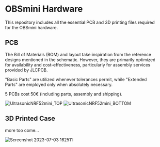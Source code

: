 # OBSmini Hardware
This repository includes all the essential PCB and 3D printing files required for the OBSmini hardware.



## PCB

The Bill of Materials (BOM) and layout take inspiration from the reference designs mentioned in the schematic. 
However, they are primarily optimized for availability and cost-effectiveness, particularly for assembly services provided by JLCPCB.

"Basic Parts" are utilized whenever tolerances permit, while "Extended Parts" are employed only when absolutely necessary.

5 PCBs cost 50€ (including parts, assembly and shipping).

![UltrasonicNRF52mini_TOP](https://github.com/MegaC-C/OBSmini_hardware/assets/59622754/d58d1da6-c8fc-46c1-8857-f7d8fd53d2f5)
![UltrasonicNRF52mini_BOTTOM](https://github.com/MegaC-C/OBSmini_hardware/assets/59622754/fa3920da-3ba4-4e9d-aa23-3f496039f5f9)



## 3D Printed Case

more too come...

![Screenshot 2023-07-03 162511](https://github.com/MegaC-C/OBSmini_hardware/assets/59622754/789eb938-b8c1-4b70-9bcf-f51d8a774445)
